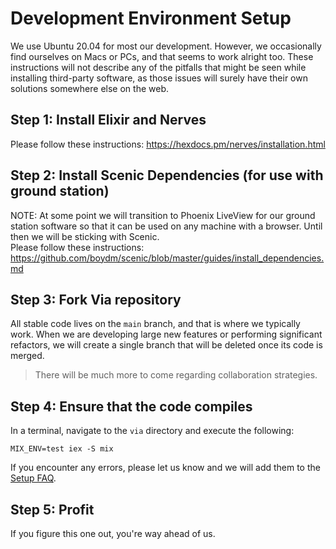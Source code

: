 # Development Environment Setup
We use Ubuntu 20.04 for most our development. However, we occasionally find ourselves on Macs or PCs, and that seems to work alright too. These instructions will not describe any of the pitfalls that might be seen while installing third-party software, as those issues will surely have their own solutions somewhere else on the web.

## Step 1: Install Elixir and Nerves
Please follow these instructions: https://hexdocs.pm/nerves/installation.html

## Step 2: Install Scenic Dependencies (for use with ground station)
NOTE: At some point we will transition to Phoenix LiveView for our ground station software so that it can be used on any machine with a browser. Until then we will be sticking with Scenic.<br>
Please follow these instructions: https://github.com/boydm/scenic/blob/master/guides/install_dependencies.md

## Step 3: Fork Via repository
All stable code lives on the `main` branch, and that is where we typically work. When we are developing large new features or performing significant refactors, we will create a single branch that will be deleted once its code is merged.
> There will be much more to come regarding collaboration strategies.

## Step 4: Ensure that the code compiles
In a terminal, navigate to the `via` directory and execute the following:
```
MIX_ENV=test iex -S mix
```
If you encounter any errors, please let us know and we will add them to the [Setup FAQ](faq.md).

## Step 5: Profit
If you figure this one out, you're way ahead of us.